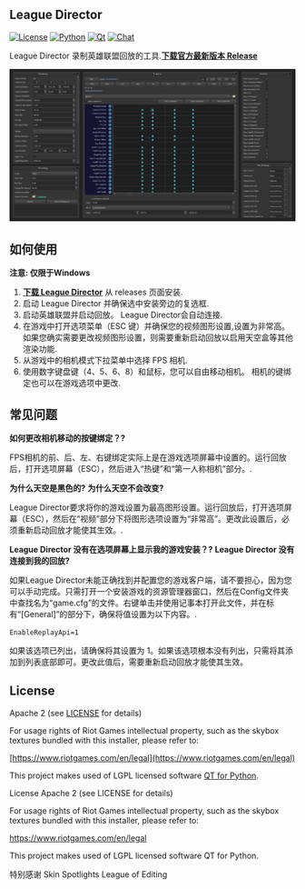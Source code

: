 ## League Director
[![License](https://img.shields.io/badge/license-Apache%202-blue.svg)](https://github.com/riotgames/leaguedirector/blob/master/LICENSE)
[![Python](https://img.shields.io/badge/python-3.10-brightgreen.svg)](https://www.python.org/downloads/release/python-372/)
[![Qt](https://img.shields.io/badge/pyside6-6.2.4-brightgreen.svg)](https://www.qt.io/qt-for-python)
[![Chat](https://img.shields.io/badge/chat-on%20discord-lightgrey.svg)](https://discord.gg/7j5fdRp)

League Director 录制英雄联盟回放的工具.**[下载官方最新版本 Release](https://github.com/riotgames/leaguedirector/releases/latest)**

![Screenshot](resources/screenshot.png)



## 如何使用

**注意: 仅限于Windows**

1. **[下载 League Director](https://github.com/riotgames/leaguedirector/releases/latest)** 从 releases 页面安装.
2. 启动 League Director 并确保选中安装旁边的复选框.
3. 启动英雄联盟并启动回放。 League Director会自动连接.
4. 在游戏中打开选项菜单（ESC 键）并确保您的视频图形设置,设置为非常高。 如果您确实需要更改视频图形设置，则需要重新启动回放以启用天空盒等其他渲染功能.
5. 从游戏中的相机模式下拉菜单中选择 FPS 相机.
6. 使用数字键盘键（4、5、6、8）和鼠标，您可以自由移动相机。 相机的键绑定也可以在游戏选项中更改.



## 常见问题
**如何更改相机移动的按键绑定？?**

FPS相机的前、后、左、右键绑定实际上是在游戏选项屏幕中设置的。运行回放后，打开选项屏幕（ESC），然后进入“热键”和“第一人称相机”部分。.


**为什么天空是黑色的?**
**为什么天空不会改变?**

League Director要求将你的游戏设置为最高图形设置。运行回放后，打开选项屏幕（ESC），然后在“视频”部分下将图形选项设置为“非常高”。更改此设置后，必须重新启动回放才能使其生效。.


**League Director 没有在选项屏幕上显示我的游戏安装？?**
**League Director 没有连接到我的回放?**

如果League Director未能正确找到并配置您的游戏客户端，请不要担心，因为您可以手动完成。只需打开一个安装游戏的资源管理器窗口，然后在Config文件夹中查找名为“game.cfg”的文件。右键单击并使用记事本打开此文件，并在标有“[General]”的部分下，确保将值设置为以下内容。.

```
EnableReplayApi=1
```

如果该选项已列出，请确保将其设置为 1。如果该选项根本没有列出，只需将其添加到列表底部即可。更改此值后，需要重新启动回放才能使其生效。


## License
Apache 2 (see [LICENSE](https://github.com/riotgames/leaguedirector/blob/master/LICENSE) for details)

For usage rights of Riot Games intellectual property, such as the skybox textures bundled with this installer, please refer to:

[https://www.riotgames.com/en/legal](https://www.riotgames.com/en/legal)

This project makes used of LGPL licensed software [QT for Python](https://doc.qt.io/qtforpython/licenses.html).

License
Apache 2 (see LICENSE for details)

For usage rights of Riot Games intellectual property, such as the skybox textures bundled with this installer, please refer to:

https://www.riotgames.com/en/legal

This project makes used of LGPL licensed software QT for Python.

特别感谢
Skin Spotlights
League of Editing